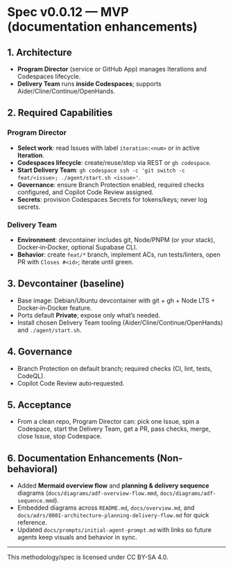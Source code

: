 # Spec v0.0.12 — MVP (documentation enhancements)

## 1. Architecture
- **Program Director** (service or GitHub App) manages Iterations and Codespaces lifecycle.
- **Delivery Team** runs **inside Codespaces**; supports Aider/Cline/Continue/OpenHands.

## 2. Required Capabilities
### Program Director
- **Select work**: read Issues with label `iteration:<num>` or in active **Iteration**.
- **Codespaces lifecycle**: create/reuse/stop via REST or `gh codespace`.
- **Start Delivery Team**: `gh codespace ssh -c 'git switch -c feat/<issue>; ./agent/start.sh <issue>'`.
- **Governance**: ensure Branch Protection enabled, required checks configured, and Copilot Code Review assigned.
- **Secrets**: provision Codespaces Secrets for tokens/keys; never log secrets.

### Delivery Team
- **Environment**: devcontainer includes git, Node/PNPM (or your stack), Docker‑in‑Docker, optional Supabase CLI.
- **Behavior**: create `feat/*` branch, implement ACs, run tests/linters, open PR with `Closes #<id>`; iterate until green.

## 3. Devcontainer (baseline)
- Base image: Debian/Ubuntu devcontainer with git + gh + Node LTS + Docker‑in‑Docker feature.
- Ports default **Private**; expose only what’s needed.
- Install chosen Delivery Team tooling (Aider/Cline/Continue/OpenHands) and `./agent/start.sh`.

## 4. Governance
- Branch Protection on default branch; required checks (CI, lint, tests, CodeQL).
- Copilot Code Review auto‑requested.

## 5. Acceptance
- From a clean repo, Program Director can: pick one Issue, spin a Codespace, start the Delivery Team, get a PR, pass checks, merge, close Issue, stop Codespace.

## 6. Documentation Enhancements (Non-behavioral)
- Added **Mermaid overview flow** and **planning & delivery sequence** diagrams (`docs/diagrams/adf-overview-flow.mmd`, `docs/diagrams/adf-sequence.mmd`).
- Embedded diagrams across `README.md`, `docs/overview.md`, and `docs/adrs/0001-architecture-planning-delivery-flow.md` for quick reference.
- Updated `docs/prompts/initial-agent-prompt.md` with links so future agents keep visuals and behavior in sync.

---

This methodology/spec is licensed under CC BY-SA 4.0.
